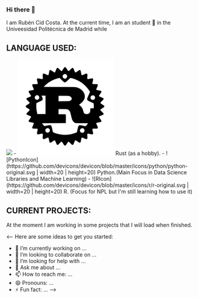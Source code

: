 ### Hi there 👋

I am Rubén Cid Costa. At the current time, I am an student 🌱 in the Univeesidad Politécnica de Madrid while

## LANGUAGE USED:
<img src="https://github.com/favicon.ico" width="48">
  - <img src="https://github.com/devicons/devicon/blob/master/icons/rust/rust-plain.svg" style="width:20, height:20") /> Rust (as a hobby).
  - ![PythonIcon](https://github.com/devicons/devicon/blob/master/icons/python/python-original.svg | width=20 | height=20) Python.(Main Focus in Data Science Libraries and Machine Learning)
  - ![RIcon](https://github.com/devicons/devicon/blob/master/icons/r/r-original.svg | width=20 | height=20) R. (Focus for NPL but I'm still learning how to use it)

## CURRENT PROJECTS:
  At the moment I am working in some projects that I will load when finished. 

<--
Here are some ideas to get you started:

- 🔭 I’m currently working on ...
- 👯 I’m looking to collaborate on ...
- 🤔 I’m looking for help with ...
- 💬 Ask me about ...
- 📫 How to reach me: ...
- 😄 Pronouns: ...
- ⚡ Fun fact: ...
-->

